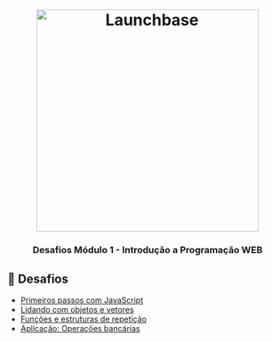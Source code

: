 <h1 align="center">
    <img alt="Launchbase" src="https://storage.googleapis.com/golden-wind/bootcamp-launchbase/logo.png" width="400px" />
</h1>

<h3 align="center">
  Desafios Módulo 1 - Introdução a Programação WEB
</h3>

## :rocket: Desafios

- [Primeiros passos com JavaScript](desafio1/readme.md)
- [Lidando com objetos e vetores](desafio2/readme.md)
- [Funções e estruturas de repetição](desafio3/readme.md)
- [Aplicação: Operações bancárias](desafio4/readme.md)